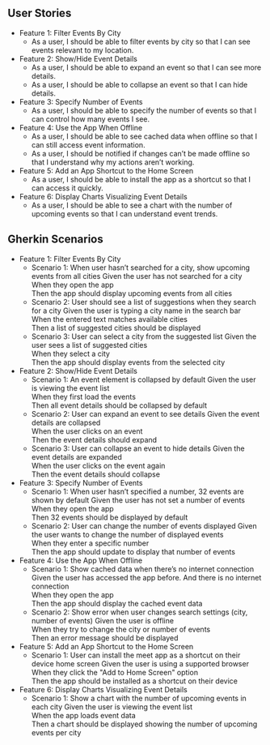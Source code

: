 ## User Stories
* Feature 1: Filter Events By City
    - As a user, I should be able to filter events by city so that I can see events relevant to my location.
* Feature 2: Show/Hide Event Details
    - As a user, I should be able to expand an event so that I can see more details.
    - As a user, I should be able to collapse an event so that I can hide details.
* Feature 3: Specify Number of Events
    - As a user, I should be able to specify the number of events so that I can control how many events I see.
* Feature 4: Use the App When Offline
    - As a user, I should be able to see cached data when offline so that I can still access event information.
    - As a user, I should be notified if changes can’t be made offline so that I understand why my actions aren’t working.
* Feature 5: Add an App Shortcut to the Home Screen
    - As a user, I should be able to install the app as a shortcut so that I can access it quickly.
* Feature 6: Display Charts Visualizing Event Details
    - As a user, I should be able to see a chart with the number of upcoming events so that I can understand event trends.


## Gherkin Scenarios
* Feature 1: Filter Events By City
    - Scenario 1: When user hasn’t searched for a city, show upcoming events from all cities
        Given the user has not searched for a city  
        When they open the app  
        Then the app should display upcoming events from all cities  
    - Scenario 2: User should see a list of suggestions when they search for a city
        Given the user is typing a city name in the search bar  
        When the entered text matches available cities  
        Then a list of suggested cities should be displayed  
    - Scenario 3: User can select a city from the suggested list
        Given the user sees a list of suggested cities  
        When they select a city  
        Then the app should display events from the selected city  
* Feature 2: Show/Hide Event Details
    - Scenario 1: An event element is collapsed by default
        Given the user is viewing the event list  
        When they first load the events  
        Then all event details should be collapsed by default  
    - Scenario 2: User can expand an event to see details
        Given the event details are collapsed  
        When the user clicks on an event  
        Then the event details should expand  
    - Scenario 3: User can collapse an event to hide details
        Given the event details are expanded  
        When the user clicks on the event again  
        Then the event details should collapse  
* Feature 3: Specify Number of Events
    - Scenario 1: When user hasn’t specified a number, 32 events are shown by default
        Given the user has not set a number of events  
        When they open the app  
        Then 32 events should be displayed by default  
    - Scenario 2: User can change the number of events displayed
        Given the user wants to change the number of displayed events  
        When they enter a specific number  
        Then the app should update to display that number of events  
* Feature 4: Use the App When Offline
    - Scenario 1: Show cached data when there’s no internet connection
        Given the user has accessed the app before. And there is no internet connection  
        When they open the app  
        Then the app should display the cached event data  
    - Scenario 2: Show error when user changes search settings (city, number of events)
        Given the user is offline  
        When they try to change the city or number of events  
        Then an error message should be displayed  
* Feature 5: Add an App Shortcut to the Home Screen
    - Scenario 1: User can install the meet app as a shortcut on their device home screen
        Given the user is using a supported browser  
        When they click the "Add to Home Screen" option  
        Then the app should be installed as a shortcut on their device  
* Feature 6: Display Charts Visualizing Event Details
    - Scenario 1: Show a chart with the number of upcoming events in each city
        Given the user is viewing the event list  
        When the app loads event data  
        Then a chart should be displayed showing the number of upcoming events per city  
